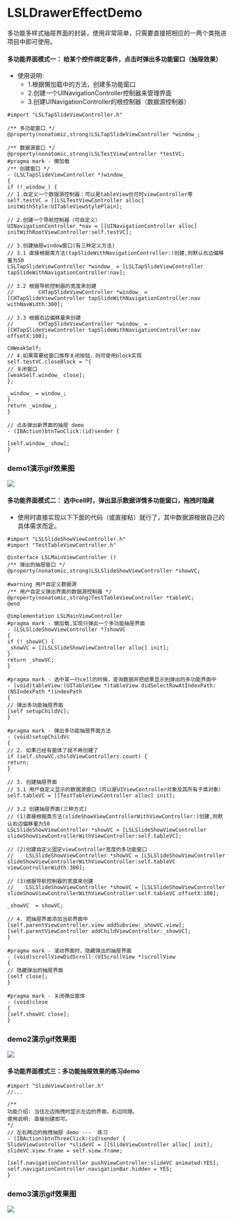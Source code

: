 # LSLDrawerEffectDemo
多功能多样式抽屉界面的封装，使用非常简单，只需要直接把相应的一两个类拖进项目中即可使用。

#### 多功能界面模式一： 给某个控件绑定事件，点击时弹出多功能窗口（抽屉效果）
- 使用说明:
    + 1.根据懒加载中的方法，创建多功能窗口
    + 2.创建一个UINavigationController控制器来管理界面
    + 3.创建UINavigationController的根控制器（数据源控制器）
```objc
#import "LSLTapSlideViewController.h"
```

```objc
/** 多功能窗口 */
@property(nonatomic,strong)LSLTapSlideViewController *window_;

/** 数据源窗口 */
@property(nonatomic,strong)LSLTestViewController *testVC;
#pragma mark - 懒加载
/** 创建窗口 */
- (LSLTapSlideViewController *)window_
{
if (!_window_) {
// 1.自定义一个数据源控制器：可以是tableView也可时viewController等
self.testVC = [[LSLTestViewController alloc] initWithStyle:UITableViewStylePlain];

// 2.创建一个导航控制器（可自定义）
UINavigationController *nav = [[UINavigationController alloc] initWithRootViewController:self.testVC];

// 3.创建抽屉window窗口(有三种定义方法)
// 3.1 直接根据类方法(tapSlideWithNavigationController:)创建,则默认右边偏移量为50
LSLTapSlideViewController *window_ = [LSLTapSlideViewController tapSlideWithNavigationController:nav];

// 3.2 根据导航控制器的宽度来创建
//        CHTapSlideViewController *window_ = [CHTapSlideViewController tapSlideWithNavigationController:nav withNavWidth:300];

// 3.3 根据右边偏移量来创建
//        CHTapSlideViewController *window_ = [CHTapSlideViewController tapSlideWithNavigationController:nav offsetX:100];

CHWeakSelf;
// 4.如果需要给窗口推荐关闭按钮，则可使用block实现
self.testVC.closeBlock = ^{
// 关闭窗口
[weakSelf.window_ close];
};

_window_ = window_;
}
return _window_;
}

```

```objc
// 点击弹出新界面的抽屉 demo
- (IBAction)btnTwoClick:(id)sender {

[self.window_ show];
}
```
### demo1演示gif效果图
![](https://github.com/SilongLi/LSLDrawerEffectDemo/raw/master/LSLDrawerEffectDemo/Logo/多功能抽屉界面demo1.gif)

#### 多功能界面模式二： 选中cell时，弹出显示数据详情多功能窗口，拖拽时隐藏

- 使用时直接实现以下下面的代码（或直接粘）就行了，其中数据源根据自己的具体需求而定。

```objc
#import "LSLSlideShowViewController.h"
#import "TestTableViewController.h"

@interface LSLMainViewController ()
/** 弹出的抽屉窗口 */
@property(nonatomic,strong)LSLSlideShowViewController *showVC;

#warning 用户自定义数据源
/** 用户自定义弹出界面的数据源控制器 */
@property(nonatomic,strong)TestTableViewController *tableVC;
@end

@implementation LSLMainViewController
#pragma mark - 懒加载,实现只弹出一个多功能抽屉界面
- (LSLSlideShowViewController *)showVC
{
if (!_showVC) {
_showVC = [[LSLSlideShowViewController alloc] init];
}
return _showVC;
}

#pragma mark - 选中某一行cell的时候，查询数据并把结果显示到弹出的多功能界面中
- (void)tableView:(UITableView *)tableView didSelectRowAtIndexPath:(NSIndexPath *)indexPath
{
// 弹出多功能抽屉界面
[self setupChildVc];
}

#pragma mark - 弹出多功能抽屉界面方法
- (void)setupChildVc
{
// 2. 如果已经有窗体了就不再创建了
if (self.showVC.childViewControllers.count) {
return;
}

// 3. 创建抽屉界面
// 3.1 用户自定义显示的数据源窗口（可以是UIViewController对象及其所有子类对象）
self.tableVC = [[TestTableViewController alloc] init];

// 3.2 创建抽屉界面(三种方式)
// (1)直接根据类方法(slideShowViewControllerWithViewController:)创建,则默认右边偏移量为50
LSLSlideShowViewController *showVC = [LSLSlideShowViewController slideShowViewControllerWithViewController:self.tableVC];

// (2)创建自定义固定viewController宽度的多功能窗口
//    LSLSlideShowViewController *showVC = [LSLSlideShowViewController slideShowViewControllerWithViewController:self.tableVC viewControllerWidth:300];

// (3)根据导航控制器的宽度来创建
//    LSLSlideShowViewController *showVC = [LSLSlideShowViewController slideShowViewControllerWithViewController:self.tableVC offsetX:100];

_showVC  = showVC;

// 4. 把抽屉界面添加当前界面中
[self.parentViewController.view addSubview:_showVC.view];
[self.parentViewController addChildViewController:_showVC];
}

#pragma mark - 滚动界面时，隐藏弹出的抽屉界面
- (void)scrollViewDidScroll:(UIScrollView *)scrollView
{
// 隐藏弹出的抽屉界面
[self close];
}

#pragma mark - 关闭弹出窗体
- (void)close
{
[self.showVC close];
}

```
### demo2演示gif效果图
![](https://github.com/SilongLi/LSLDrawerEffectDemo/raw/master/LSLDrawerEffectDemo/Logo/多功能抽屉界面demo2.gif)


#### 多功能界面模式三：多功能抽屉效果的练习demo

```objc
#import "SlideViewController.h"
//...

/**
功能介绍: 当往左边拖拽时显示左边的界面，右边同理。
使用说明: 直接创建即可。
*/
// 左右两边的拖拽抽屉 demo ---  练习
- (IBAction)btnThreeClick:(id)sender {
SlideViewController *slideVC = [[SlideViewController alloc] init];
slideVC.view.frame = self.view.frame;

[self.navigationController pushViewController:slideVC animated:YES];
self.navigationController.navigationBar.hidden = YES;
}
```
### demo3演示gif效果图
![](https://github.com/SilongLi/LSLDrawerEffectDemo/raw/master/LSLDrawerEffectDemo/Logo/多功能抽屉界面demo3.gif)
